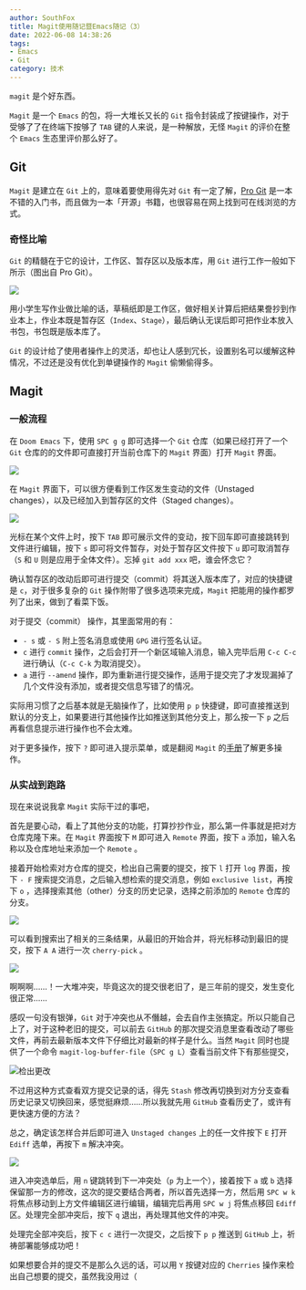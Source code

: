 ```yaml
---
author: SouthFox
title: Magit使用随记暨Emacs随记（3）
date: 2022-06-08 14:38:26
tags:
- Emacs
- Git
category: 技术
---
```


`magit` 是个好东西。

<!--more-->

`Magit` 是一个 `Emacs` 的包，将一大堆长又长的 `Git` 指令封装成了按键操作，对于受够了了在终端下按够了 `TAB` 键的人来说，是一种解放，无怪 `Magit` 的评价在整个 `Emacs` 生态里评价那么好了。

## Git

`Magit` 是建立在 `Git` 上的，意味着要使用得先对 `Git` 有一定了解，[Pro Git](https://book.douban.com/subject/27133267/) 是一本不错的入门书，而且做为一本「开源」书籍，也很容易在网上找到可在线浏览的方式。

### 奇怪比喻

`Git` 的精髓在于它的设计，工作区、暂存区以及版本库，用 `Git` 进行工作一般如下所示（图出自 Pro Git）。

![](https://media.southfox.me/ipfs/bafkreidcpqxgpknpmc5nmtjqzulncjwfdauiorlt6lcggxfswjh36rjelq)

用小学生写作业做比喻的话，草稿纸即是工作区，做好相关计算后把结果誊抄到作业本上，作业本既是暂存区（`Index`、`Stage`），最后确认无误后即可把作业本放入书包，书包既是版本库了。

`Git` 的设计给了使用者操作上的灵活，却也让人感到冗长，设置别名可以缓解这种情况，不过还是没有优化到单键操作的 `Magit` 偷懒偷得多。

## Magit

### 一般流程

在 `Doom Emacs` 下，使用 `SPC g g` 即可选择一个 `Git` 仓库（如果已经打开了一个 `Git` 仓库的的文件即可直接打开当前仓库下的 `Magit` 界面）打开 `Magit` 界面。

![](https://media.southfox.me/ipfs/bafkreiele2ihm55y4rbemvz4dojlnukapibj4zn5isssj2x5huqsq76qdq)

在 `Magit` 界面下，可以很方便看到工作区发生变动的文件（Unstaged changes），以及已经加入到暂存区的文件（Staged changes）。

![](https://media.southfox.me/ipfs/bafkreicttv7rkuzq5ishn6x3lix4rwdtkka7dubm5rjh67teehgcbh7nzy)

光标在某个文件上时，按下 `TAB` 即可展示文件的变动，按下回车即可直接跳转到文件进行编辑，按下 `s` 即可将文件暂存，对处于暂存区文件按下 `u` 即可取消暂存（`S` 和 `U` 则是应用于全体文件）。忘掉 `git add xxx` 吧，谁会怀念它？

确认暂存区的改动后即可进行提交（commit）将其送入版本库了，对应的快捷键是 `c`，对于很多复杂的 `Git` 操作附带了很多选项来完成，`Magit` 把能用的操作都罗列了出来，做到了看菜下饭。

对于提交（commit） 操作，其里面常用的有：

- `- s` 或 `- S` 附上签名消息或使用 `GPG` 进行签名认证。
- `c` 进行 `commit` 操作，之后会打开一个新区域输入消息，输入完毕后用 `C-c C-c` 进行确认（`C-c C-k` 为取消提交）。
- `a` 进行 `--amend` 操作，即为重新进行提交操作，适用于提交完了才发现漏掉了几个文件没有添加，或者提交信息写错了的情况。

实际用习惯了之后基本就是无脑操作了，比如使用 `p p` 快捷键，即可直接推送到默认的分支上，如果要进行其他操作比如推送到其他分支上，那么按一下 `p` 之后再看信息提示进行操作也不会太难。

对于更多操作，按下 `?` 即可进入提示菜单，或是翻阅 `Magit` 的[手册](https://magit.vc/manual/magit.html)了解更多操作。

### 从实战到跑路

现在来说说我拿 `Magit` 实际干过的事吧，

首先是要心动，看上了其他分支的功能，打算抄抄作业，那么第一件事就是把对方仓库克隆下来。在 `Magit` 界面按下 `M` 即可进入 `Remote` 界面，按下 `a` 添加，输入名称以及仓库地址来添加一个 `Remote` 。

接着开始检索对方仓库的提交，检出自己需要的提交，按下 `l` 打开 `log` 界面，按下 `- F` 搜索提交消息，之后输入想检索的提交消息，例如 `exclusive list`，再按下 `o` ，选择搜索其他（other）分支的历史记录，选择之前添加的 `Remote` 仓库的分支。

![](https://media.southfox.me/ipfs/bafkreiduuqcpezsvunsggij4gfahdn53kxiacwewsbmciglk62v44yoane)

可以看到搜索出了相关的三条结果，从最旧的开始合并，将光标移动到最旧的提交，按下 `A A` 进行一次 `cherry-pick` 。

![](https://media.southfox.me/ipfs/bafkreifkslyzgyvcm5zkapevoxkrnkdubh7uwbwwjjpjrkmwur43k4ji7i)

啊啊啊……！一大堆冲突，毕竟这次的提交很老旧了，是三年前的提交，发生变化很正常……

感叹一句没有银弹，`Git` 对于冲突也从不僭越，会去自作主张搞定。所以只能自己上了，对于这种老旧的提交，可以前去 `GitHub` 的那次提交消息里查看改动了哪些文件，再前去最新版本文件下仔细比对最新的样子是什么。当然 `Magit` 同时也提供了一个命令 `magit-log-buffer-file`（`SPC g L`）查看当前文件下有那些提交，

![检出更改](https://media.southfox.me/ipfs/bafkreied5lnnuofc7isxw3ufrg6j7gbs4ptzs27pkuxq54tcicnltl3k5e)

不过用这种方式查看双方提交记录的话，得先 `Stash` 修改再切换到对方分支查看历史记录又切换回来，感觉挺麻烦……所以我就先用 `GitHub` 查看历史了，或许有更快速方便的方法？

总之，确定该怎样合并后即可进入 `Unstaged changes` 上的任一文件按下 `E` 打开 `Ediff` 选单，再按下 `m` 解决冲突。

![](https://media.southfox.me/ipfs/bafkreie5it6wivelcnp63l34epa377lijrksptmodz7nwsb7325n4g4zsq)

进入冲突选单后，用 `n` 键跳转到下一冲突处（`p` 为上一个），接着按下 `a` 或 `b` 选择保留那一方的修改，这次的提交要结合两者，所以首先选择一方，然后用 `SPC w k` 将焦点移动到上方文件编辑区进行编辑，编辑完后再用 `SPC w j` 将焦点移回 `Ediff` 区。处理完全部冲突后，按下 `q` 退出，再处理其他文件的冲突。

处理完全部冲突后，按下 `c c` 进行一次提交，之后按下 `p p` 推送到 `GitHub` 上，祈祷部署能够成功吧！

如果想要合并的提交不是那么久远的话，可以用 `Y` 按键对应的 `Cherries` 操作来检出自己想要的提交，虽然我没用过（
